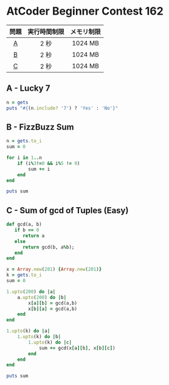 # AtCoder Beginner Contest 162

| 問題 | 実行時間制限 | メモリ制限 |
|:-:|:-:|:-:|
|[A](#A)|2 秒|1024 MB|
|[B](#B)|2 秒|1024 MB|
|[C](#C)|2 秒|1024 MB|

<div class="divider"></div>

## A - Lucky 7 <a id="A"></a>
```rb
n = gets
puts "#{(n.include? '7') ? 'Yes' : 'No'}"
```

## B - FizzBuzz Sum <a id="B"></a>
```rb
n = gets.to_i
sum = 0

for i in 1..n
    if (i%3!=0 && i%5 != 0)
        sum += i
    end
end

puts sum
```

## C - Sum of gcd of Tuples (Easy) <a id="C"></a>
```rb
def gcd(a, b)
   if b == 0
      return a
   else
      return gcd(b, a%b);
   end 
end

x = Array.new(201) {Array.new(201)}
k = gets.to_i
sum = 0

1.upto(200) do |a|
    a.upto(200) do |b|
        x[a][b] = gcd(a,b)
        x[b][a] = gcd(a,b)
    end
end

1.upto(k) do |a|
    1.upto(k) do |b|
        1.upto(k) do |c|
            sum += gcd(x[a][b], x[b][c])
        end
    end
end

puts sum
```
